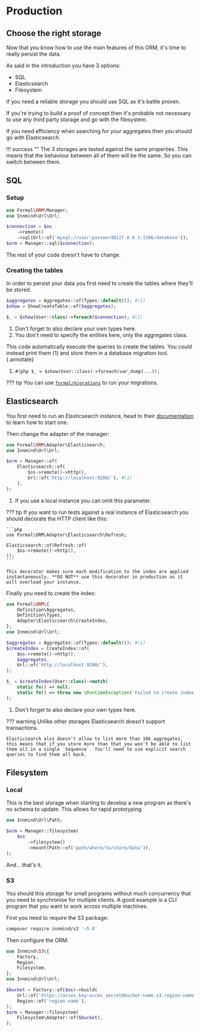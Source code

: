 # Production

## Choose the right storage

Now that you know how to use the main features of this ORM, it's time to really persist the data.

As said in the introduction you have 3 options:

- SQL
- Elasticsearch
- Filesystem

If you need a reliable storage you should use SQL as it's battle proven.

If you're trying to build a proof of concept then it's probable not necessary to use any third party storage and go with the filesystem.

If you need efficiency when searching for your aggregates then you should go with Elasticsearch.

!!! success ""
    The 3 storages are tested against the same properties. This means that the behaviour between all of them will be the same. So you can switch between them.

## SQL

### Setup

```php
use Formal\ORM\Manager;
use Innmind\Url\Url;

$connection = $os
    ->remote()
    ->sql(Url::of('mysql://user:password@127.0.0.1:3306/database'));
$orm = Manager::sql($connection);
```

The rest of your code doesn't have to change.

### Creating the tables

In order to persist your data you first need to create the tables where they'll be stored.

```php
$aggregates = Aggregates::of(Types::default()); #(1)
$show = ShowCreateTable::of($aggregates);

$_ = $show(User::class)->foreach($connection); #(2)
```

1. Don't forget to also declare your own types here.
2. You don't need to specify the entities here, only the aggregates class.

This code automatically execute the queries to create the tables. You could instead print them (1) and store them in a database migration tool.
{.annotate}

1. `#!php $_ = $show(User::class)->foreach(var_dump(...));`

??? tip
    You can use [`formal/migrations`](https://formal-php.github.io/migrations/) to run your migrations.

## Elasticsearch

You first need to run an Elasticsearch instance, head to their [documentation](https://www.elastic.co/guide/en/elasticsearch/reference/current/getting-started.html) to learn how to start one.

Then change the adapter of the manager:

```php
use Formal\ORM\Adapter\Elasticsearch;
use Innmind\Url\Url;

$orm = Manager::of(
    Elasticsearch::of(
        $os->remote()->http(),
        Url::of('http://localhost:9200/'), #(1)
    ),
);
```

1. If you use a local instance you can omit this parameter.

??? tip
    If you want to run tests against a real instance of Elasticsearch you should decorate the HTTP client like this:

    ```php
    use Formal\ORM\Adapter\Elasticsearch\Refresh;

    Elasticsearch::of(Refresh::of(
        $os->remote()->http(),
    ));
    ```

    This decorator makes sure each modification to the index are applied instantaneously. **DO NOT** use this decorator in production as it will overload your instance.

Finally you need to create the index:

```php
use Formal\ORM\{
    Definition\Aggregates,
    Definition\Types,
    Adapter\Elasticsearch\CreateIndex,
};
use Innmind\Url\Url;

$aggregates = Aggregates::of(Types::default()); #(1)
$createIndex = CreateIndex::of(
    $os->remote()->http(),
    $aggregates,
    Url::of('http://localhost:9200/'),
);

$_ = $createIndex(User::class)->match(
    static fn() => null,
    static fn() => throw new \RuntimeException('Failed to create index'),
);
```

1. Don't forget to also declare your own types here.

??? warning
    Unlike other storages Elasticsearch doesn't support transactions.

    Elasticsearch also doesn't allow to list more than 10k aggregates, this means that if you store more than that you won't be able to list them all in a single `Sequence`. You'll need to use explicit search queries to find them all back.

## Filesystem

### Local

This is the best storage when starting to develop a new program as there's no schema to update. This allows for rapid prototyping.

```php
use Innmind\Url\Path;

$orm = Manager::filesystem(
    $os
        ->filesystem()
        ->mount(Path::of('path/where/to/store/data')),
);
```

And... that's it.

### S3

You should this storage for small programs without much concurrency that you need to synchronise for multiple clients. A good example is a CLI program that you want to work across multiple machines.

First you need to require the S3 package:

```sh
composer require innmind/s3 '~5.0'
```

Then configure the ORM:

```php
use Innmind\S3\{
    Factory,
    Region,
    Filesystem,
};
use Innmind\Url\Url;

$bucket = Factory::of($os)->build(
    Url::of('https://acces_key:acces_secret@bucket-name.s3.region-name.scw.cloud/'),
    Region::of('region-name'),
);
$orm = Manager::filesystem(
    Filesystem\Adapter::of($bucket),
);
```
